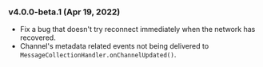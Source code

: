 ### v4.0.0-beta.1 (Apr 19, 2022)
- Fix a bug that doesn't try reconnect immediately when the network has recovered.
- Channel's metadata related events not being delivered to `MessageCollectionHandler.onChannelUpdated()`.
